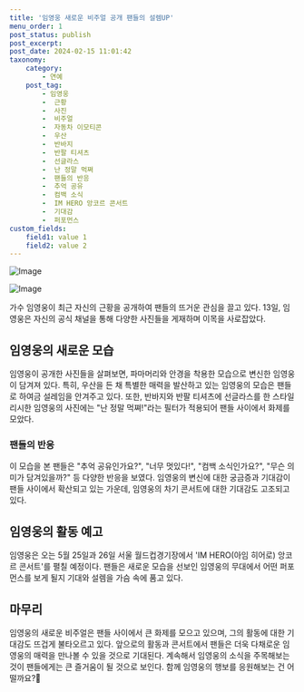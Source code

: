 ```yaml
---
title: '임영웅 새로운 비주얼 공개 팬들의 설렘UP'
menu_order: 1
post_status: publish
post_excerpt: 
post_date: 2024-02-15 11:01:42
taxonomy:
    category:
        - 연예
    post_tag:
        - 임영웅
        -  근황
        -  사진
        -  비주얼
        -  자동차 이모티콘
        -  우산
        -  반바지
        -  반팔 티셔츠
        -  선글라스
        -  난 정말 먹쪄
        -  팬들의 반응
        -  추억 공유
        -  컴백 소식
        -  IM HERO 앙코르 콘서트
        -  기대감
        -  퍼포먼스
custom_fields:
    field1: value 1
    field2: value 2
---
```


![Image](https://ssl.pstatic.net/mimgnews/image/311/2024/02/13/0001690931_001_20240213105901310.jpg?type=w540)

![Image](https://mimgnews.pstatic.net/image/311/2024/02/13/0001690931_002_20240213105901365.jpg?type=w540)

가수 임영웅이 최근 자신의 근황을 공개하여 팬들의 뜨거운 관심을 끌고 있다. 13일, 임영웅은 자신의 공식 채널을 통해 다양한 사진들을 게재하며 이목을 사로잡았다. 
## 임영웅의 새로운 모습
임영웅이 공개한 사진들을 살펴보면, 파마머리와 안경을 착용한 모습으로 변신한 임영웅이 담겨져 있다. 특히, 우산을 든 채 특별한 매력을 발산하고 있는 임영웅의 모습은 팬들로 하여금 설레임을 안겨주고 있다. 또한, 반바지와 반팔 티셔츠에 선글라스를 한 스타일리시한 임영웅의 사진에는 "난 정말 먹쪄!"라는 필터가 적용되어 팬들 사이에서 화제를 모았다.
### 팬들의 반응
이 모습을 본 팬들은 "추억 공유인가요?", "너무 멋있다!", "컴백 소식인가요?", "무슨 의미가 담겨있을까?" 등 다양한 반응을 보였다. 임영웅의 변신에 대한 궁금증과 기대감이 팬들 사이에서 확산되고 있는 가운데, 임영웅의 차기 콘서트에 대한 기대감도 고조되고 있다.
## 임영웅의 활동 예고
임영웅은 오는 5월 25일과 26일 서울 월드컵경기장에서 'IM HERO(아임 히어로) 앙코르 콘서트'를 펼칠 예정이다. 팬들은 새로운 모습을 선보인 임영웅의 무대에서 어떤 퍼포먼스를 보게 될지 기대와 설렘을 가슴 속에 품고 있다.
## 마무리
임영웅의 새로운 비주얼은 팬들 사이에서 큰 화제를 모으고 있으며, 그의 활동에 대한 기대감도 뜨겁게 불타오르고 있다. 앞으로의 활동과 콘서트에서 팬들은 더욱 다채로운 임영웅의 매력을 만나볼 수 있을 것으로 기대된다. 계속해서 임영웅의 소식을 주목해보는 것이 팬들에게는 큰 즐거움이 될 것으로 보인다. 함께 임영웅의 행보를 응원해보는 건 어떨까요?🌟
